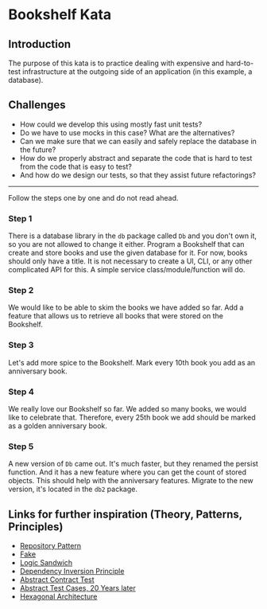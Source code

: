 # Bookshelf Kata

## Introduction
The purpose of this kata is to practice dealing with expensive and hard-to-test infrastructure at the outgoing side of an application (in this example, a database).

## Challenges
- How could we develop this using mostly fast unit tests?
- Do we have to use mocks in this case? What are the alternatives?
- Can we make sure that we can easily and safely replace the database in the future?
- How do we properly abstract and separate the code that is hard to test from the code that is easy to test?
- And how do we design our tests, so that they assist future refactorings?

---

Follow the steps one by one and do not read ahead.

### Step 1 
There is a database library in the `db` package called `Db` and you don't own it, so you are not allowed to change it either.
Program a Bookshelf that can create and store books and use the given database for it.
For now, books should only have a title.
It is not necessary to create a UI, CLI, or any other complicated API for this. 
A simple service class/module/function will do.

### Step 2
We would like to be able to skim the books we have added so far. 
Add a feature that allows us to retrieve all books that were stored on the Bookshelf.

### Step 3
Let's add more spice to the Bookshelf.
Mark every 10th book you add as an anniversary book.

### Step 4
We really love our Bookshelf so far. We added so many books, we would like to celebrate that.
Therefore, every 25th book we add should be marked as a golden anniversary book.

### Step 5
A new version of `Db` came out. It's much faster, but they renamed the persist function.
And it has a new feature where you can get the count of stored objects.
This should help with the anniversary features.
Migrate to the new version, it's located in the `db2` package.


## Links for further inspiration (Theory, Patterns, Principles)

- [Repository Pattern](https://martinfowler.com/eaaCatalog/repository.html)
- [Fake](https://martinfowler.com/bliki/TestDouble.html)
- [Logic Sandwich](http://www.jamesshore.com/v2/blog/2018/testing-without-mocks#logic-sandwich)
- [Dependency Inversion Principle](https://en.wikipedia.org/wiki/Dependency_inversion_principle)
- [Abstract Contract Test](https://blog.thecodewhisperer.com/permalink/writing-contract-tests-in-java-differently)
- [Abstract Test Cases, 20 Years later](https://blog.thecodewhisperer.com/permalink/abstract-test-cases-20-years-later)
- [Hexagonal Architecture](https://alistair.cockburn.us/hexagonal-architecture/)
